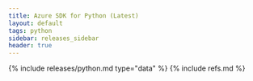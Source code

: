 ```yaml
---
title: Azure SDK for Python (Latest)
layout: default
tags: python
sidebar: releases_sidebar
header: true
---
```

{% include releases/python.md type="data" %}
{% include refs.md %}
